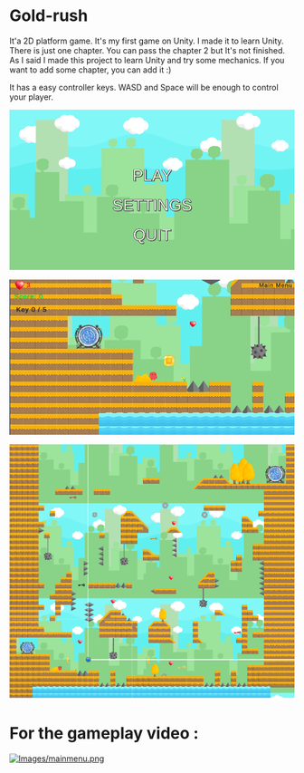 # Gold-rush
It'a 2D platform game. It's my first game on Unity. I made it to learn Unity. There is just one chapter. You can pass the chapter 2 but It's not finished. 
As I said I made this project to learn Unity and try some mechanics. If you want to add some chapter, you can add it :)


It has a easy controller keys. WASD and Space will be enough to control your player.


![](Images/mainmenu.png ) </br>

![](Images/chapter1.png ) </br>

![](Images/wholemap.png ) </br>


# For the gameplay video : </br>
[![Images/mainmenu.png ](https://img.youtube.com/vi/a_mZjOuIfpY/0.jpg)](https://www.youtube.com/watch?v=a_mZjOuIfpY)
